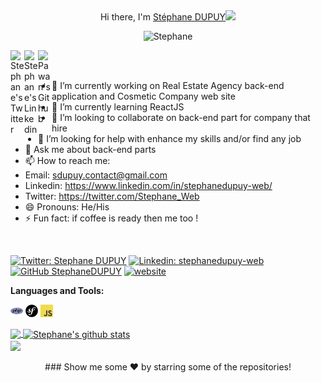 <div align="center"

  <h1>Hi there, I'm <a href="http://portfolio.webtechbysteph.com/">Stéphane DUPUY</a><img src="https://media.giphy.com/media/hvRJCLFzcasrR4ia7z/giphy.gif" width="25px"></h1> 
  
</div>
   
  <p align="center"> <img src="https://komarev.com/ghpvc/?username=StephaneDUPUY&label=Views&color=blue&style=plastic" alt="Stephane" /> </p>



  <a href="https://twitter.com/Stephane_Web">
    <img align="left" alt="Stephane's Twitter" width="22px" src="https://cdn.jsdelivr.net/npm/simple-icons@v3/icons/twitter.svg" />
  </a>
  <a href="https://linkedin.com/in//stephanedupuy-web">
    <img align="left" alt="Stephane's Linkedin" width="22px" src="https://cdn.jsdelivr.net/npm/simple-icons@v3/icons/linkedin.svg" />
  </a>
  <a href="https://github.com/StephaneDUPUY">
    <img align="left" alt="Pawan's Github" width="22px" src="https://cdn.jsdelivr.net/npm/simple-icons@v3/icons/github.svg" />
  </a>
</div>

</br>
</br>

*   🔭 I’m currently working on Real Estate Agency back-end application and Cosmetic Company web site
*   🌱 I’m currently learning ReactJS
*   👯 I’m looking to collaborate on back-end part for company that hire
*   🤔 I’m looking for help with enhance my skills and/or find any job
*   💬 Ask me about back-end parts
*   📫 How to reach me:
  *   Email: sdupuy.contact@gmail.com
  *   Linkedin: https://www.linkedin.com/in/stephanedupuy-web/
  *   Twitter: https://twitter.com/Stephane_Web
*   😄 Pronouns: He/His
*   ⚡ Fun fact: if coffee is ready then me too !

</br>

[![Twitter: Stephane DUPUY](https://img.shields.io/twitter/follow/Stephane_Web?style=social)](https://twitter.com/Stephane_Web)
[![Linkedin: stephanedupuy-web](https://img.shields.io/badge/-stephanedupuy-blue?style=flat-square&logo=Linkedin&logoColor=white&link=https://www.linkedin.com/in/stephanedupuy-web/)](https://www.linkedin.com/in/stephanedupuy-web/)
[![GitHub StephaneDUPUY](https://img.shields.io/github/followers/StephaneDUPUY?label=follow&style=social)](https://github.com/StephaneDUPUY)
[![website](https://img.shields.io/badge/PortfolioWebsite-portfolio.webtechbysteph.com/-2648ff?style=flat-square&logo=google-chrome)](http://portfolio.webtechbysteph.com/)

**Languages and Tools:**  

<code><img height="20" src="https://raw.githubusercontent.com/github/explore/80688e429a7d4ef2fca1e82350fe8e3517d3494d/topics/php/php.png"></code>
<code><img height="20" src="https://raw.githubusercontent.com/github/explore/80688e429a7d4ef2fca1e82350fe8e3517d3494d/topics/symfony/symfony.png"></code>
<code><img height="20" src="https://raw.githubusercontent.com/github/explore/80688e429a7d4ef2fca1e82350fe8e3517d3494d/topics/javascript/javascript.png"></code>

<a href="https://github.com/StephaneDUPUY">
  <img align="center" src="https://github-readme-stats.vercel.app/api/top-langs/?username=StephaneDUPUY&theme=light&hide_langs_below=1" />
</a>
<a href="https://github.com/StephaneDUPUY">
 <img align="center" src="https://github-readme-stats.vercel.app/api?username=StephaneDUPUY&show_icons=true&theme=light&line_height=27" alt="Stephane's github stats"/>
</a>

</br>

<a href="https://github.com/StephaneDUPUY/openlibrariesV2.2">
  <img align="center" src="https://github-readme-stats.vercel.app/api/pin/?username=StephaneDUPUY&repo=openlibrariesV2.2&theme=light" />
</a>

</br>

<div align="center">
  </br>
  ### Show me some ❤️ by starring some of the repositories!
</div>

